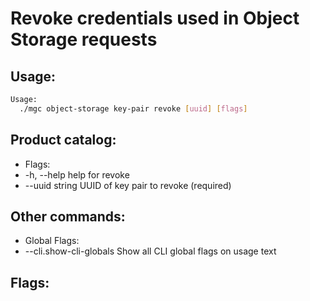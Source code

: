 # Revoke credentials used in Object Storage requests

## Usage:
```bash
Usage:
  ./mgc object-storage key-pair revoke [uuid] [flags]
```

## Product catalog:
- Flags:
- -h, --help          help for revoke
- --uuid string   UUID of key pair to revoke (required)

## Other commands:
- Global Flags:
- --cli.show-cli-globals   Show all CLI global flags on usage text

## Flags:
```bash

```

